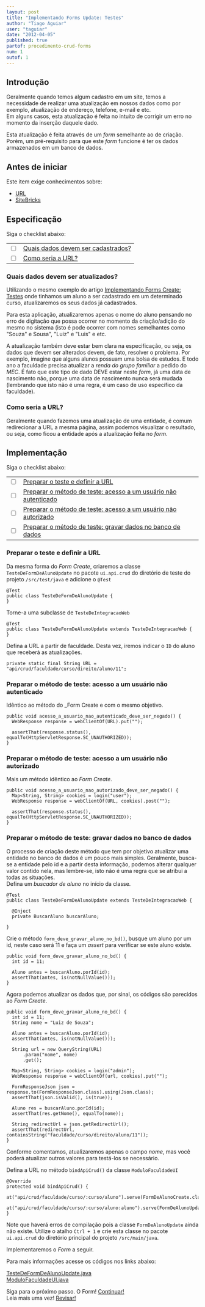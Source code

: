 ```yaml
---
layout: post
title: "Implementando Forms Update: Testes"
author: "Tiago Aguiar"
user: "taguiar"
date: "2012-04-05"
published: true
partof: procedimento-crud-forms
num: 1
outof: 1
---
```


## <a id="TOPO"> </a> Introdução
Geralmente quando temos algum cadastro em um site, temos a necessidade de realizar uma atualização
em nossos dados como por exemplo, atualização de endereço, telefone, e-mail e etc.<br> 
Em alguns casos, esta atualização é feita no intuito de corrigir um erro no momento da inserção 
daquele dado.

Esta atualização é feita através de um _form_ semelhante ao de criação. Porém, um pré-requisito para
que este _form_ funcione é ter os dados armazenados em um banco de dados.

## Antes de iniciar 
Este item exige conhecimentos sobre:

- [URL](http://pt.wikipedia.org/wiki/URL)
- [SiteBricks](http://sitebricks.org)

## Especificação

Siga o checklist abaixo:
<table class="table table-bordered">
 <tr>
   <td class="tac col2em">
    <a id="topo_0_0"><input type="checkbox" /></a>
   </td>
   <td>
	<a href="#0_0">Quais dados devem ser cadastrados?</a>  
   </td>
 </tr>
 <tr>
   <td class="tac col2em">
    <a id="topo_0_1"><input type="checkbox" /></a>
   </td>
   <td>
	<a href="#0_1">Como seria a URL?</a>  
   </td>
 </tr>
</table>

### <a id="0_0"> </a>Quais dados devem ser atualizados?
Utilizando o mesmo exemplo do artigo [Implementando Forms Create: Testes]({{base.url}}/procedimento/crud-forms/00-implementando-forms-testes.html)
onde tinhamos um aluno a ser cadastrado em um determinado curso, atualizaremos os seus dados já 
cadastrados.

Para esta aplicação, atualizaremos apenas o nome do aluno pensando no erro de digitação que possa
ocorrer no momento da criação/adição do mesmo no sistema (isto é pode ocorrer com nomes semelhantes
como "Souza" e Sousa", "Luiz" e "Luis" e etc.

A atualização também deve estar bem clara na especificação, ou seja, os dados que devem ser alterados
devem, de fato, resolver o problema. Por exemplo, imagine que alguns alunos possuam
uma bolsa de estudos. E todo ano a faculdade precisa atualizar a _renda do grupo familiar_ a pedido
do _MEC_. É fato que este tipo de dado DEVE estar neste _form_, já uma data de nascimento não, 
porque uma data de nascimento nunca será mudada (lembrando que isto não é uma regra, é um caso de uso
específico da faculdade).

### <a id="0_1"> </a>Como seria a URL?
Geralmente quando fazemos uma atualização de uma entidade, é comum redirecionar a URL a mesma página,
assim podemos visualizar o resultado, ou seja, como ficou a entidade após a atualização feita no 
_form_.

## Implementação

Siga o checklist abaixo:
<table class="table table-bordered">
 <tr>
   <td class="tac col2em">
    <a id="topo_0_3"><input type="checkbox" /></a>
   </td>
   <td>
	<a href="#0_3">Preparar o teste e definir a URL</a>  
   </td>
 </tr>
  <tr>
   <td class="tac col2em">
    <a id="topo_0_4"><input type="checkbox" /></a>
   </td>
   <td>
    <a href="#0_4">Preparar o método de teste: acesso a um usuário não autenticado</a>
   </td>
 </tr>
   <tr>
   <td class="tac col2em">
    <a id="topo_0_5"><input type="checkbox" /></a>
   </td>
   <td>
    <a href="#0_5">Preparar o método de teste: acesso a um usuário não autorizado</a>
   </td>
 </tr>
    <tr>
   <td class="tac col2em">
    <a id="topo_0_6"><input type="checkbox" /></a>
   </td>
   <td>
    <a href="#0_6">Preparar o método de teste: gravar dados no banco de dados</a>
   </td>
 </tr>
</table>

### <a id="0_3"> </a>Preparar o teste e definir a URL
Da mesma forma do _Form Create_, criaremos a classe `TesteDeFormDeAlunoUpdate` no pacote 
`ui.api.crud` do diretório de teste do projeto `/src/test/java` e adicione o `@Test`

	@Test
	public class TesteDeFormDeAlunoUpdate {
	}
	
Torne-a uma subclasse de `TesteDeIntegracaoWeb`

	@Test
	public class TesteDeFormDeAlunoUpdate extends TesteDeIntegracaoWeb {
	}
	
Defina a URL a partir de faculdade. Desta vez, iremos indicar o `ID` do aluno que receberá as 
atualizações.

	private static final String URL = "api/crud/faculdade/curso/direito/aluno/11";
	
### <a id="0_4"> </a>Preparar o método de teste: acesso a um usuário não autenticado
Idêntico ao método do _Form Create e com o mesmo objetivo.

    public void acesso_a_usuario_nao_autenticado_deve_ser_negado() {
      WebResponse response = webClientOf(URL).put("");

      assertThat(response.status(), equalTo(HttpServletResponse.SC_UNAUTHORIZED));
    }

### <a id="0_5"> </a>Preparar o método de teste: acesso a um usuário não autorizado
Mais um método idêntico ao _Form Create_.

	public void acesso_a_usuario_nao_autorizado_deve_ser_negado() {
	  Map<String, String> cookies = login("user");
	  WebResponse response = webClientOf(URL, cookies).post("");
	
	  assertThat(response.status(), equalTo(HttpServletResponse.SC_UNAUTHORIZED));
	}
    
### <a id="0_6"> </a>Preparar o método de teste: gravar dados no banco de dados
O processo de criação deste método que tem por objetivo atualizar uma entidade no banco de dados é
um pouco mais simples. Geralmente, busca-se a entidade pelo id e a partir desta informação,
podemos alterar qualquer valor contido nela, mas lembre-se, isto não é uma regra que se atribui a
todas as situações.<br>
Defina um _buscador de aluno_ no início da classe.

	@Test
	public class TesteDeFormDeAlunoUpdate extends TesteDeIntegracaoWeb {
	
	  @Inject
	  private BuscarAluno buscarAluno;
	
	}
	
Crie o método `form_deve_gravar_aluno_no_bd()`, busque um aluno por um id, neste caso será 11 e faça
um _assert_ para verificar se este aluno existe.

	public void form_deve_gravar_aluno_no_bd() {
	  int id = 11;
	  
	  Aluno antes = buscarAluno.porId(id);
	  assertThat(antes, is(notNullValue()));
	}

Agora podemos atualizar os dados que, por sinal, os códigos são parecidos ao _Form Create_.

    public void form_deve_gravar_aluno_no_bd() {
      int id = 11;
      String nome = "Luiz de Souza";

      Aluno antes = buscarAluno.porId(id);
      assertThat(antes, is(notNullValue()));

      String url = new QueryString(URL)
          .param("nome", nome)
          .get();

      Map<String, String> cookies = login("admin");
      WebResponse response = webClientOf(url, cookies).put("");

      FormResponseJson json = response.to(FormResponseJson.class).using(Json.class);
      assertThat(json.isValid(), is(true));

      Aluno res = buscarAluno.porId(id);
      assertThat(res.getNome(), equalTo(nome));

      String redirectUrl = json.getRedirectUrl();
      assertThat(redirectUrl, containsString("faculdade/curso/direito/aluno/11"));
    }

Conforme comentamos, atualizaremos apenas o campo _nome_, mas você poderá atualizar outros valores
para testá-los se necessário.

Defina a URL no método `bindApiCrud()` da classe `ModuloFaculdadeUI`

	@Override
	protected void bindApiCrud() {
	  at("api/crud/faculdade/curso/:curso/aluno").serve(FormDeAlunoCreate.class);
	  at("api/crud/faculdade/curso/:curso/aluno:aluno").serve(FormDeAlunoUpdate.class);
	}
	
Note que haverá erros de compilação pois a classe `FormDeAlunoUpdate` ainda não existe. Utilize o
atalho `Ctrl + 1` e crie esta classe no pacote `ui.api.crud` do diretório principal do projeto 
`/src/main/java`.

Implementaremos o _Form_ a seguir.	

Para mais informações acesse os códigos nos links abaixo:

[TesteDeFormDeAlunoUpdate.java](https://github.com/objectos/objectos-dojo/tree/master/objectos-dojo-team/src/test/java/br/com/objectos/dojo/taguiar/TesteDeFormDeAlunoUpdate.java)<br>
[ModuloFaculdadeUI.java](https://github.com/objectos/objectos-dojo/tree/master/objectos-dojo-team/src/main/java/br/com/objectos/dojo/taguiar/ModuloFaculdadeUI.java)<br>

Siga para o próximo passo. O Form! <a href="{{ site.baseurl }}/procedimento/crud-forms/" class="btn btn-success">Continuar!</a><br>
Leia mais uma vez! <a href="#TOPO" class="btn btn-warning">Revisar!</a>